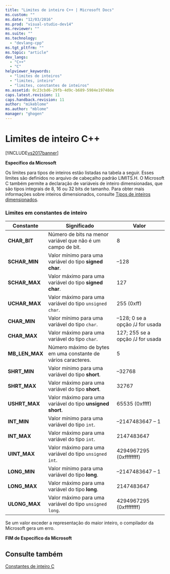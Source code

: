 ```yaml
---
title: "Limites de inteiro C++ | Microsoft Docs"
ms.custom: ""
ms.date: "12/03/2016"
ms.prod: "visual-studio-dev14"
ms.reviewer: ""
ms.suite: ""
ms.technology: 
  - "devlang-cpp"
ms.tgt_pltfrm: ""
ms.topic: "article"
dev_langs: 
  - "C++"
  - "C"
helpviewer_keywords: 
  - "limites de inteiros"
  - "limites, inteiro"
  - "limites, constantes de inteiros"
ms.assetid: 0c23cbd6-29fb-4d9c-b689-5984e19748de
caps.latest.revision: 11
caps.handback.revision: 11
author: "mikeblome"
ms.author: "mblome"
manager: "ghogen"
---
```

# Limites de inteiro C++
[!INCLUDE[vs2017banner](../assembler/inline/includes/vs2017banner.md)]

**Específico da Microsoft**  
  
 Os limites para tipos de inteiros estão listadas na tabela a seguir.  Esses limites são definidos no arquivo de cabeçalho padrão LIMITS.H.  O Microsoft C também permite a declaração de variáveis de inteiro dimensionadas, que são tipos integrais de 8, 16 ou 32 bits de tamanho.  Para obter mais informações sobre inteiros dimensionados, consulte [Tipos de inteiros dimensionados](../c-language/c-sized-integer-types.md).  
  
### Limites em constantes de inteiro  
  
|**Constante**|Significado|Valor|  
|-------------------|-----------------|-----------|  
|**CHAR\_BIT**|Número de bits na menor variável que não é um campo de bit.|8|  
|**SCHAR\_MIN**|Valor mínimo para uma variável do tipo **signed char**.|–128|  
|**SCHAR\_MAX**|Valor máximo para uma variável do tipo **signed char**.|127|  
|**UCHAR\_MAX**|Valor máximo para uma variável do tipo `unsigned char`.|255 \(0xff\)|  
|**CHAR\_MIN**|Valor mínimo para uma variável do tipo `char`.|–128; 0 se a opção \/J for usada|  
|**CHAR\_MAX**|Valor máximo para uma variável do tipo `char`.|127; 255 se a opção \/J for usada|  
|**MB\_LEN\_MAX**|Número máximo de bytes em uma constante de vários caracteres.|5|  
|**SHRT\_MIN**|Valor mínimo para uma variável do tipo **short**.|–32768|  
|**SHRT\_MAX**|Valor máximo para uma variável do tipo **short**.|32767|  
|**USHRT\_MAX**|Valor máximo para uma variável do tipo **unsigned short**.|65535 \(0xffff\)|  
|**INT\_MIN**|Valor mínimo para uma variável do tipo `int`.|–2147483647 – 1|  
|**INT\_MAX**|Valor máximo para uma variável do tipo `int`.|2147483647|  
|**UINT\_MAX**|Valor máximo para uma variável do tipo `unsigned int`.|4294967295 \(0xffffffff\)|  
|**LONG\_MIN**|Valor mínimo para uma variável do tipo **long**.|–2147483647 – 1|  
|**LONG\_MAX**|Valor máximo para uma variável do tipo **long**.|2147483647|  
|**ULONG\_MAX**|Valor máximo para uma variável do tipo `unsigned long`.|4294967295 \(0xffffffff\)|  
  
 Se um valor exceder a representação do maior inteiro, o compilador da Microsoft gera um erro.  
  
 **FIM de Específico da Microsoft**  
  
## Consulte também  
 [Constantes de inteiro C](../Topic/C%20Integer%20Constants.md)